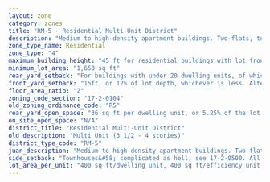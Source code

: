 ```yaml
---
layout: zone
category: zones
title: "RM-5 - Residential Multi-Unit District"
description: "Medium to high-density apartment buildings. Two-flats, townhouses, and single family homes are also allowed."
zone_type_name: Residential
zone_type: "4"
maximum_building_height: "45 ft for residential buildings with lot frontage of less than 32 ft, 47 ft when lot front is over that. None for schools and churches."
minimum_lot_area: "1,650 sq ft"
rear_yard_setback: "For buildings with under 20 dwelling units, of which at least 33% are &quot;accessible&quot;&#58; 50 ft or 24% of lot depth, whichever is less. For other buildings&#58; 50 ft or 30% of lot depth, whichever is less."
front_yard_setback: "15ft, or 12% of lot depth, whichever is less. Alternatively, setback can be the average front yard depth of nearest 2 lots (properties on primary boulevards have a slightly different rule). If any lots to be included in the calculation are vacant, assume that their front yard depths are 15 feet or 12% of lot depth, whichever is less."
floor_area_ratio: "2"
zoning_code_section: "17-2-0104"
old_zoning_ordinance_code: "R5"
rear_yard_open_space: "36 sq ft per dwelling unit, or 5.25% of the lot area, which ever is greater."
on_site_open_space: "N/A"
district_title: "Residential Multi-Unit District"
old_description: "Multi Unit (3 1/2 - 4 stories)"
district_type_code: "RM-5"
juan_description: "Medium to high-density apartment buildings. Two-flats, townhouses, and single family homes are also allowed."
side_setback: "Townhouses&#58; complicated as hell, see 17-2-0500. All other buildings&#58; Combined width of side setbacks must equal 20% of lot width, and neither setback can be less than 2 feet or 8% of lot width (whichever is greater.) But no setback is required to be wider than 5 feet."
lot_area_per_unit: "400 sq ft/dwelling unit, 400 sq ft/efficiency unit, 200 sq ft/SRO unit"
---
```

